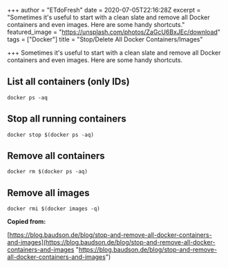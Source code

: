 +++
author = "ETdoFresh"
date = 2020-07-05T22:16:28Z
excerpt = "Sometimes it's useful to start with a clean slate and remove all Docker containers and even images. Here are some handy shortcuts."
featured_image = "https://unsplash.com/photos/ZaGcU6BxJEc/download"
tags = ["Docker"]
title = "Stop/Delete All Docker Containers/Images"

+++
Sometimes it's useful to start with a clean slate and remove all Docker containers and even images. Here are some handy shortcuts.

## **List all containers (only IDs)**

    docker ps -aq

## **Stop all running containers**

    docker stop $(docker ps -aq)

## **Remove all containers**

    docker rm $(docker ps -aq)

## **Remove all images**

    docker rmi $(docker images -q)

**Copied from:**

[https://blog.baudson.de/blog/stop-and-remove-all-docker-containers-and-images](https://blog.baudson.de/blog/stop-and-remove-all-docker-containers-and-images "https://blog.baudson.de/blog/stop-and-remove-all-docker-containers-and-images")